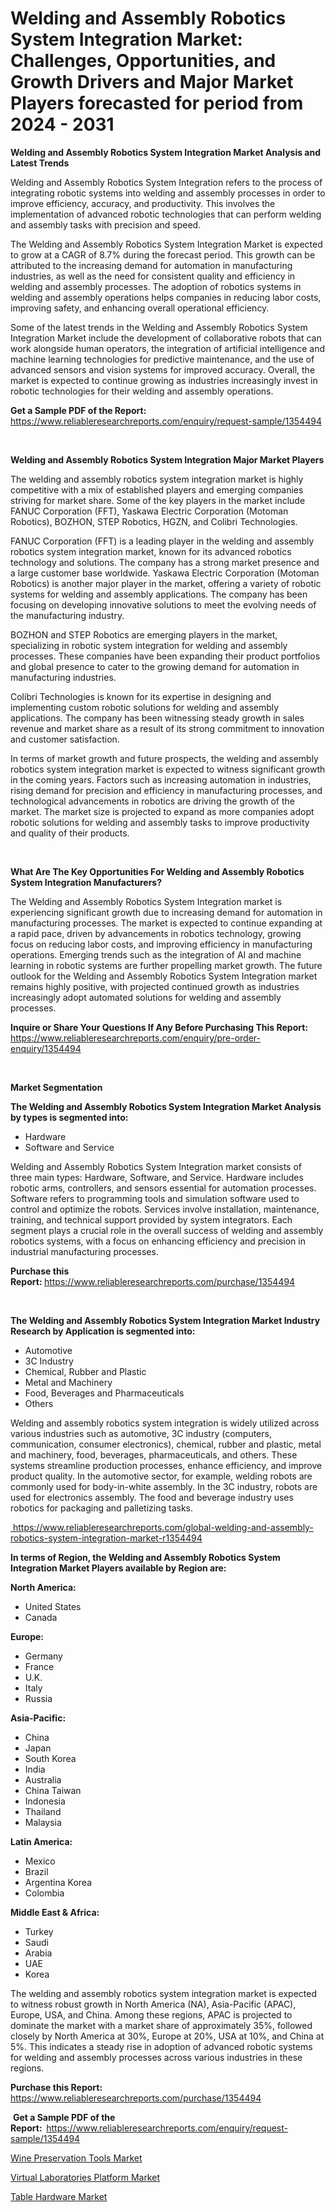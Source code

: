 <p><h1>Welding and Assembly Robotics System Integration Market: Challenges, Opportunities, and Growth Drivers and Major Market Players forecasted for period from 2024 - 2031</h1></p><p><strong>Welding and Assembly Robotics System Integration Market Analysis and Latest Trends</strong></p>
<p><p>Welding and Assembly Robotics System Integration refers to the process of integrating robotic systems into welding and assembly processes in order to improve efficiency, accuracy, and productivity. This involves the implementation of advanced robotic technologies that can perform welding and assembly tasks with precision and speed.</p><p>The Welding and Assembly Robotics System Integration Market is expected to grow at a CAGR of 8.7% during the forecast period. This growth can be attributed to the increasing demand for automation in manufacturing industries, as well as the need for consistent quality and efficiency in welding and assembly processes. The adoption of robotics systems in welding and assembly operations helps companies in reducing labor costs, improving safety, and enhancing overall operational efficiency.</p><p>Some of the latest trends in the Welding and Assembly Robotics System Integration Market include the development of collaborative robots that can work alongside human operators, the integration of artificial intelligence and machine learning technologies for predictive maintenance, and the use of advanced sensors and vision systems for improved accuracy. Overall, the market is expected to continue growing as industries increasingly invest in robotic technologies for their welding and assembly operations.</p></p>
<p><strong>Get a Sample PDF of the Report:&nbsp;</strong> <a href="https://www.reliableresearchreports.com/enquiry/request-sample/1354494">https://www.reliableresearchreports.com/enquiry/request-sample/1354494</a></p>
<p>&nbsp;</p>
<p><strong>Welding and Assembly Robotics System Integration Major Market Players</strong></p>
<p><p>The welding and assembly robotics system integration market is highly competitive with a mix of established players and emerging companies striving for market share. Some of the key players in the market include FANUC Corporation (FFT), Yaskawa Electric Corporation (Motoman Robotics), BOZHON, STEP Robotics, HGZN, and Colibri Technologies.</p><p>FANUC Corporation (FFT) is a leading player in the welding and assembly robotics system integration market, known for its advanced robotics technology and solutions. The company has a strong market presence and a large customer base worldwide. Yaskawa Electric Corporation (Motoman Robotics) is another major player in the market, offering a variety of robotic systems for welding and assembly applications. The company has been focusing on developing innovative solutions to meet the evolving needs of the manufacturing industry.</p><p>BOZHON and STEP Robotics are emerging players in the market, specializing in robotic system integration for welding and assembly processes. These companies have been expanding their product portfolios and global presence to cater to the growing demand for automation in manufacturing industries.</p><p>Colibri Technologies is known for its expertise in designing and implementing custom robotic solutions for welding and assembly applications. The company has been witnessing steady growth in sales revenue and market share as a result of its strong commitment to innovation and customer satisfaction.</p><p>In terms of market growth and future prospects, the welding and assembly robotics system integration market is expected to witness significant growth in the coming years. Factors such as increasing automation in industries, rising demand for precision and efficiency in manufacturing processes, and technological advancements in robotics are driving the growth of the market. The market size is projected to expand as more companies adopt robotic solutions for welding and assembly tasks to improve productivity and quality of their products.</p></p>
<p>&nbsp;</p>
<p><strong>What Are The Key Opportunities For Welding and Assembly Robotics System Integration Manufacturers?</strong></p>
<p><p>The Welding and Assembly Robotics System Integration market is experiencing significant growth due to increasing demand for automation in manufacturing processes. The market is expected to continue expanding at a rapid pace, driven by advancements in robotics technology, growing focus on reducing labor costs, and improving efficiency in manufacturing operations. Emerging trends such as the integration of AI and machine learning in robotic systems are further propelling market growth. The future outlook for the Welding and Assembly Robotics System Integration market remains highly positive, with projected continued growth as industries increasingly adopt automated solutions for welding and assembly processes.</p></p>
<p><strong>Inquire or Share Your Questions If Any Before Purchasing This Report:</strong> <a href="https://www.reliableresearchreports.com/enquiry/pre-order-enquiry/1354494">https://www.reliableresearchreports.com/enquiry/pre-order-enquiry/1354494</a></p>
<p>&nbsp;</p>
<p><strong>Market Segmentation</strong></p>
<p><strong>The Welding and Assembly Robotics System Integration Market Analysis by types is segmented into:</strong></p>
<p><ul><li>Hardware</li><li>Software and Service</li></ul></p>
<p><p>Welding and Assembly Robotics System Integration market consists of three main types: Hardware, Software, and Service. Hardware includes robotic arms, controllers, and sensors essential for automation processes. Software refers to programming tools and simulation software used to control and optimize the robots. Services involve installation, maintenance, training, and technical support provided by system integrators. Each segment plays a crucial role in the overall success of welding and assembly robotics systems, with a focus on enhancing efficiency and precision in industrial manufacturing processes.</p></p>
<p><strong>Purchase this Report:&nbsp;</strong><a href="https://www.reliableresearchreports.com/purchase/1354494">https://www.reliableresearchreports.com/purchase/1354494</a></p>
<p>&nbsp;</p>
<p><strong>The Welding and Assembly Robotics System Integration Market Industry Research by Application is segmented into:</strong></p>
<p><ul><li>Automotive</li><li>3C Industry</li><li>Chemical, Rubber and Plastic</li><li>Metal and Machinery</li><li>Food, Beverages and Pharmaceuticals</li><li>Others</li></ul></p>
<p><p>Welding and assembly robotics system integration is widely utilized across various industries such as automotive, 3C industry (computers, communication, consumer electronics), chemical, rubber and plastic, metal and machinery, food, beverages, pharmaceuticals, and others. These systems streamline production processes, enhance efficiency, and improve product quality. In the automotive sector, for example, welding robots are commonly used for body-in-white assembly. In the 3C industry, robots are used for electronics assembly. The food and beverage industry uses robotics for packaging and palletizing tasks.</p></p>
<p><a href="https://www.reliableresearchreports.com/global-welding-and-assembly-robotics-system-integration-market-r1354494">&nbsp;https://www.reliableresearchreports.com/global-welding-and-assembly-robotics-system-integration-market-r1354494</a></p>
<p><strong>In terms of Region, the Welding and Assembly Robotics System Integration Market Players available by Region are:</strong></p>
<p>
    <p> <strong> North America: </strong>
        <ul>
            <li>United States</li>
            <li>Canada</li>
        </ul>
        </p> 
    <p> <strong> Europe: </strong>
        <ul>
            <li>Germany</li>
            <li>France</li>
            <li>U.K.</li>
            <li>Italy</li>
            <li>Russia</li>
        </ul>
        </p> 
    <p> <strong> Asia-Pacific: </strong>
        <ul>
            <li>China</li>
            <li>Japan</li>
            <li>South Korea</li>
            <li>India</li>
            <li>Australia</li>
            <li>China Taiwan</li>
            <li>Indonesia</li>
            <li>Thailand</li>
            <li>Malaysia</li>
        </ul>
        </p> 
    <p> <strong> Latin America: </strong>
        <ul>
            <li>Mexico</li>
            <li>Brazil</li>
            <li>Argentina Korea</li>
            <li>Colombia</li>
        </ul>
        </p> 
    <p> <strong> Middle East & Africa: </strong>
        <ul>
            <li>Turkey</li>
            <li>Saudi</li>
            <li>Arabia</li>
            <li>UAE</li>
            <li>Korea</li>
        </ul>
    </p>
    </p>
<p><p>The welding and assembly robotics system integration market is expected to witness robust growth in North America (NA), Asia-Pacific (APAC), Europe, USA, and China. Among these regions, APAC is projected to dominate the market with a market share of approximately 35%, followed closely by North America at 30%, Europe at 20%, USA at 10%, and China at 5%. This indicates a steady rise in adoption of advanced robotic systems for welding and assembly processes across various industries in these regions.</p></p>
<p><strong>Purchase this Report: </strong><a href="https://www.reliableresearchreports.com/purchase/1354494">https://www.reliableresearchreports.com/purchase/1354494</a></p>
<p>&nbsp;<strong>Get a Sample PDF of the Report:&nbsp;&nbsp;</strong><a href="https://www.reliableresearchreports.com/enquiry/request-sample/1354494">https://www.reliableresearchreports.com/enquiry/request-sample/1354494</a></p>
<p><strong></strong></p>
<p><p><a href="https://issuu.com/reportprime-2/docs/wine-preservation-tools-market-size-2030.pptx">Wine Preservation Tools Market</a></p><p><a href="https://github.com/RoccoManning/Market-Research-Report-List-5/blob/main/virtual-laboratories-platform-market.md">Virtual Laboratories Platform Market</a></p><p><a href="https://view.publitas.com/reportprime-1/table-hardware-market-size-cagr-trends-2024-2030/">Table Hardware Market</a></p></p>